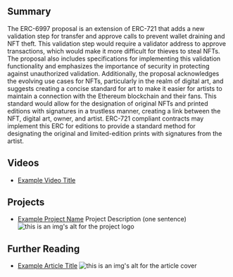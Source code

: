 ## Summary

The ERC-6997 proposal is an extension of ERC-721 that adds a new validation step for transfer and approve calls to prevent wallet draining and NFT theft. This validation step would require a validator address to approve transactions, which would make it more difficult for thieves to steal NFTs. The proposal also includes specifications for implementing this validation functionality and emphasizes the importance of security in protecting against unauthorized validation. Additionally, the proposal acknowledges the evolving use cases for NFTs, particularly in the realm of digital art, and suggests creating a concise standard for art to make it easier for artists to maintain a connection with the Ethereum blockchain and their fans. This standard would allow for the designation of original NFTs and printed editions with signatures in a trustless manner, creating a link between the NFT, digital art, owner, and artist. ERC-721 compliant contracts may implement this ERC for editions to provide a standard method for designating the original and limited-edition prints with signatures from the artist.

## Videos

- [Example Video Title](https://www.youtube.com/watch?v=TDGq4aeevgY)

## Projects

- [Example Project Name](https://xxxx.xxx/xxxxx) Project Description (one sentence) ![this is an img's alt for the project logo](https://xxxx.xxx/project-logo.xxx)

## Further Reading

- [Example Article Title](https://xxxx.xxx/xxxxx) ![this is an img's alt for the article cover](https://xxxx.xxx/article-cover.xxx)

